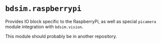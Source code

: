 # `bdsim.raspberrypi`

Provides IO block specific to the RaspberryPi, as well as special `picamera` module integration with `bdsim.vision`.

This module should probably be in another repository.

